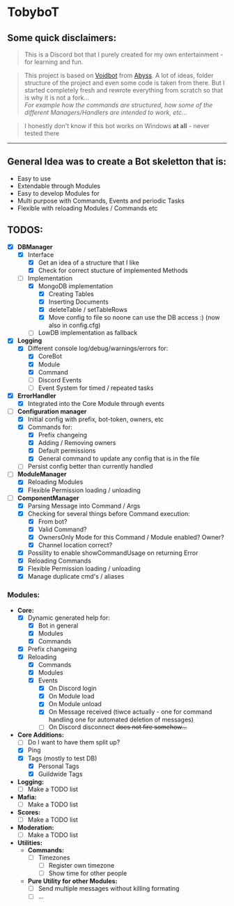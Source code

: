 # **TobyboT**
## **Some quick disclaimers:**
> This is a Discord bot that I purely created for my own entertainment - for learning and fun.

> This project is based on [Voidbot](https://github.com/abyssvi/Voidbot) from [Abyss](https://github.com/abyssvi).
A lot of ideas, folder structure of the project and even some code is taken from there.
But I started completely fresh and rewrote everything from scratch so that is why it is not a fork...<br>
*For example how the commands are structured, how some of the different Managers/Handlers are intended to work, etc...*

> I honestly don't know if this bot works on Windows **at all** - never tested there
---

## **General Idea was to create a Bot skeletton that is:**
- Easy to use
- Extendable through Modules
- Easy to develop Modules for
- Multi purpose with Commands, Events and periodic Tasks
- Flexible with reloading Modules / Commands etc

## **TODOS:**
- [x] **DBManager**
  - [x] Interface
    - [x] Get an idea of a structure that I like
    - [x] Check for correct stucture of implemented Methods
  - [ ] Implementation
    - [x] MongoDB implementation
      - [x] Creating Tables
      - [x] Inserting Documents
      - [x] deleteTable / setTableRows
      - [x] Move config to file so noone can use the DB access :) (now also in config.cfg)
    - [ ] LowDB implementation as fallback
- [x] **Logging**
  - [x] Different console log/debug/warnings/errors for:
    - [x] CoreBot
    - [x] Module
    - [x] Command
    - [ ] Discord Events
    - [ ] Event System for timed / repeated tasks
- [x] **ErrorHandler**
    - [x] Integrated into the Core Module through events
- [ ] **Configuration manager**
  - [x] Initial config with prefix, bot-token, owners, etc
  - [x] Commands for:
    - [x] Prefix changeing
    - [x] Adding / Removing owners
    - [x] Default permissions
    - [x] General command to update any config that is in the file
  - [ ] Persist config better than currently handled
- [ ] **ModuleManager**
  - [x] Reloading Modules
  - [x] Flexible Permission loading / unloading
- [ ] **ComponentManager**
  - [x] Parsing Message into Command / Args
  - [x] Checking for several things before Command execution:
    - [x] From bot?
    - [x] Valid Command?
    - [x] OwnersOnly Mode for this Command / Module enabled? Owner?
    - [x] Channel location correct?
  - [x] Possility to enable showCommandUsage on returning Error
  - [x] Reloading Commands
  - [x] Flexible Permission loading / unloading
  - [x] Manage duplicate cmd's / aliases

### **Modules:**
- **Core:**
  - [x] Dynamic generated help for:
      - [x] Bot in general
      - [x] Modules
      - [x] Commands
  - [x] Prefix changeing
  - [x] Reloading
      - [x] Commands
      - [x] Modules
      - [x] Events
        - [x] On Discord login
        - [x] On Module load
        - [x] On Module unload
        - [x] On Message received (tiwce actually - one for command handling one for automated deletion of messages)
        - [ ] On Discord disconnect ~~does not fire somehow...~~
- **Core Additions:**
  - [ ] Do I want to have them split up?
  - [x] Ping
  - [x] Tags (mostly to test DB)
    - [x] Personal Tags
    - [x] Guildwide Tags
- **Logging:**
  - [ ] Make a TODO list
- **Mafia:**
  - [ ] Make a TODO list
- **Scores:**
  - [ ] Make a TODO list
- **Moderation:**
  - [ ] Make a TODO list
- **Utilities:**
  - **Commands:**
    - [ ] Timezones
      - [ ] Register own timezone
      - [ ] Show time for other people
  - **Pure Utility for other Modules:**
    - [ ] Send multiple messages without killing formating
    - [ ] ...
